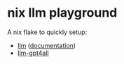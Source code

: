 # nix llm playground

A nix flake to quickly setup:

- [llm](https://github.com/simonw/llm) ([documentation](https://llm.datasette.io/en/stable/index.html))
- [llm-gpt4all](https://github.com/simonw/llm-gpt4all)
